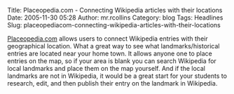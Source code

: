 Title: Placeopedia.com - Connecting Wikipedia articles with their locations
Date: 2005-11-30 05:28
Author: mr.rcollins
Category: blog
Tags: Headlines
Slug: placeopediacom-connecting-wikipedia-articles-with-their-locations

[Placeopedia.com][] allows users to connect Wikipedia entries with their
geographical location. What a great way to see what landmarks/historical
entries are located near your home town. It allows anyone one to place
entries on the map, so if your area is blank you can search Wikipedia
for local landmarks and place them on the map yourself. And if the local
landmarks are not in Wikipedia, it would be a great start for your
students to research, edit, and then publish their entry on the landmark
in Wikipedia.

  [Placeopedia.com]: http://www.placeopedia.com/
